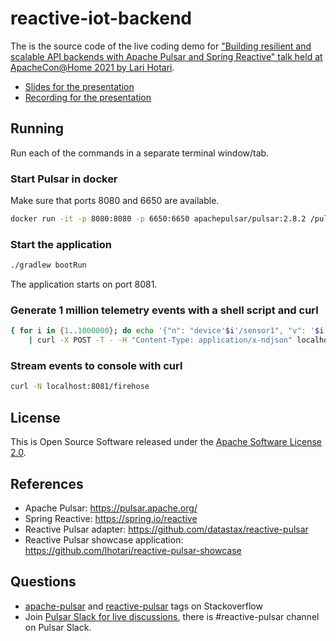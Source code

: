 # reactive-iot-backend

The is the source code of the live coding demo for ["Building resilient and scalable API backends with Apache Pulsar and Spring Reactive"
talk held at ApacheCon@Home 2021 by Lari Hotari](https://www.apachecon.com/acah2021/tracks/apimicro.html).

* [Slides for the presentation](<Building resilient and scalable API backends with Apache Pulsar and Spring Reactive.pdf>)
* [Recording for the presentation](https://youtu.be/-Vp2Rxs2l9Y?t=28)


## Running

Run each of the commands in a separate terminal window/tab.

### Start Pulsar in docker

Make sure that ports 8080 and 6650 are available.
```bash
docker run -it -p 8080:8080 -p 6650:6650 apachepulsar/pulsar:2.8.2 /pulsar/bin/pulsar standalone
```

### Start the application

```bash
./gradlew bootRun
```
The application starts on port 8081.

### Generate 1 million telemetry events with a shell script and curl

```bash
{ for i in {1..1000000}; do echo '{"n": "device'$i'/sensor1", "v": '$i'.123}'; done; } \
    | curl -X POST -T - -H "Content-Type: application/x-ndjson" localhost:8081/telemetry
```

### Stream events to console with curl

```bash
curl -N localhost:8081/firehose
```

## License

This is Open Source Software released under the [Apache Software License 2.0](www.apache.org/licenses/LICENSE-2.0).

## References

* Apache Pulsar: https://pulsar.apache.org/
* Spring Reactive: https://spring.io/reactive
* Reactive Pulsar adapter: https://github.com/datastax/reactive-pulsar 
* Reactive Pulsar showcase application: https://github.com/lhotari/reactive-pulsar-showcase

## Questions

* [apache-pulsar](https://stackoverflow.com/tags/apache-pulsar) and [reactive-pulsar](https://stackoverflow.com/tags/reactive-pulsar) tags on Stackoverflow
* Join [Pulsar Slack for live discussions](https://pulsar.apache.org/en/contact/), there is #reactive-pulsar channel on Pulsar Slack.

